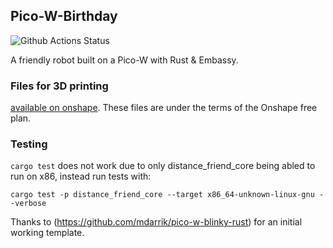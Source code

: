 ## Pico-W-Birthday

![Github Actions Status](https://github.com/WilliamBerrisford/PicoWBirthday/actions/workflows/rust.yml/badge.svg)

A friendly robot built on a Pico-W with Rust & Embassy. 

### Files for 3D printing
[available on onshape](https://cad.onshape.com/documents/ab25dae9bb138441e9885842/w/69b030b96d4de9974a289763/e/bb5d3b762e029bd7fe2d0a3f?configuration=List_DaifwpQaD0X30e%3DDefault&renderMode=0&uiState=68865298792d2d6a8b3405fa). These files are under the terms of the Onshape free plan.

### Testing
`cargo test` does not work due to only distance_friend_core being abled to run on x86, instead run tests with:

```
cargo test -p distance_friend_core --target x86_64-unknown-linux-gnu --verbose
```

Thanks to (https://github.com/mdarrik/pico-w-blinky-rust) for an initial working template.
